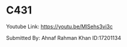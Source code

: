 # C431
Youtube Link: https://youtu.be/MlSehs3vi3c









Submitted By: Ahnaf Rahman Khan
ID:17201134
